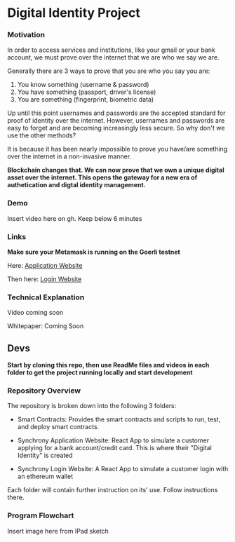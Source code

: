 # Digital Identity Project

### Motivation


In order to access services and institutions, like your gmail or your bank account, we must prove over the internet that we are who we say we are.  

Generally there are 3 ways to prove that you are who you say you are:

1. You know something (username & password)
2. You have something (passport, driver's license)
3. You are something (fingerprint, biometric data)


Up until this point usernames and passwords are the accepted standard for proof of identity over the internet.  However, usernames and passwords are easy to forget and are becoming increasingly less secure.  So why don't we use the other methods?

It is because it has been nearly impossible to prove you have/are something over the internet in a non-invasive manner.  

**Blockchain changes that.  We can now prove that we own a unique digital asset over the internet.  This opens the gateway for a new era of authetication and digtal identity management.**

### Demo

Insert video here on gh.  Keep below 6 minutes

### Links

**Make sure your Metamask is running on the Goerli testnet**

Here: [Application Website](https://synchronyapplicationwebsite.netlify.app/)

Then here: [Login Website](https://synchronyloginwebsite.netlify.app/)


### Technical Explanation

Video coming soon

Whitepaper: Coming Soon


## Devs

**Start by cloning this repo, then use ReadMe files and videos in each folder to get the project running locally and start development**

### Repository Overview

The repository is broken down into the following 3 folders:
- Smart Contracts: Provides the smart contracts and scripts to run, test, and deploy smart contracts.

- Synchrony Application Website: React App to simulate  a customer applying for a bank account/credit card.  This is where their "Digital Identity" is created

- Synchrony Login Website: A React App to simulate a customer login with an ethereum wallet

Each folder will contain further instruction on its' use.  Follow instructions there.


### Program Flowchart

Insert image here from IPad sketch
